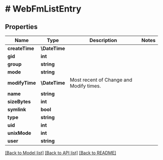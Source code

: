 # # WebFmListEntry

## Properties

Name | Type | Description | Notes
------------ | ------------- | ------------- | -------------
**createTime** | **\DateTime** |  |
**gid** | **int** |  |
**group** | **string** |  |
**mode** | **string** |  |
**modifyTime** | **\DateTime** | Most recent of Change and Modify times. |
**name** | **string** |  |
**sizeBytes** | **int** |  |
**symlink** | **bool** |  |
**type** | **string** |  |
**uid** | **int** |  |
**unixMode** | **int** |  |
**user** | **string** |  |

[[Back to Model list]](../../README.md#models) [[Back to API list]](../../README.md#endpoints) [[Back to README]](../../README.md)
